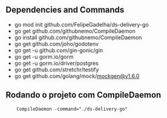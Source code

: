 ## Dependencies and Commands

<!-- ```Bash -->
<!-- ``` -->
- go mod init github.com/FelipeGadelha/ds-delivery-go
- go get github.com/githubnemo/CompileDaemon
- go install github.com/githubnemo/CompileDaemon
- go get github.com/joho/godotenv
- go get -u github.com/gin-gonic/gin
- go get -u gorm.io/gorm
- go get -u gorm.io/driver/postgres
- go get github.com/stretchr/testify
- go get github.com/golang/mock/mockgen@v1.6.0



## Rodando o projeto com CompileDaemon

```Shell
	CompileDaemon -command="./ds-delivery-go" 
```

<!-- - go mod tidy -->